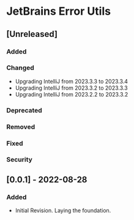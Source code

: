 <!-- Keep a Changelog guide -> https://keepachangelog.com -->

# JetBrains Error Utils

## [Unreleased]
### Added

### Changed
- Upgrading IntelliJ from 2023.3.3 to 2023.3.4
- Upgrading IntelliJ from 2023.3.2 to 2023.3.3
- Upgrading IntelliJ from 2023.2.2 to 2023.3.2

### Deprecated

### Removed

### Fixed

### Security

## [0.0.1] - 2022-08-28
### Added
- Initial Revision. Laying the foundation.